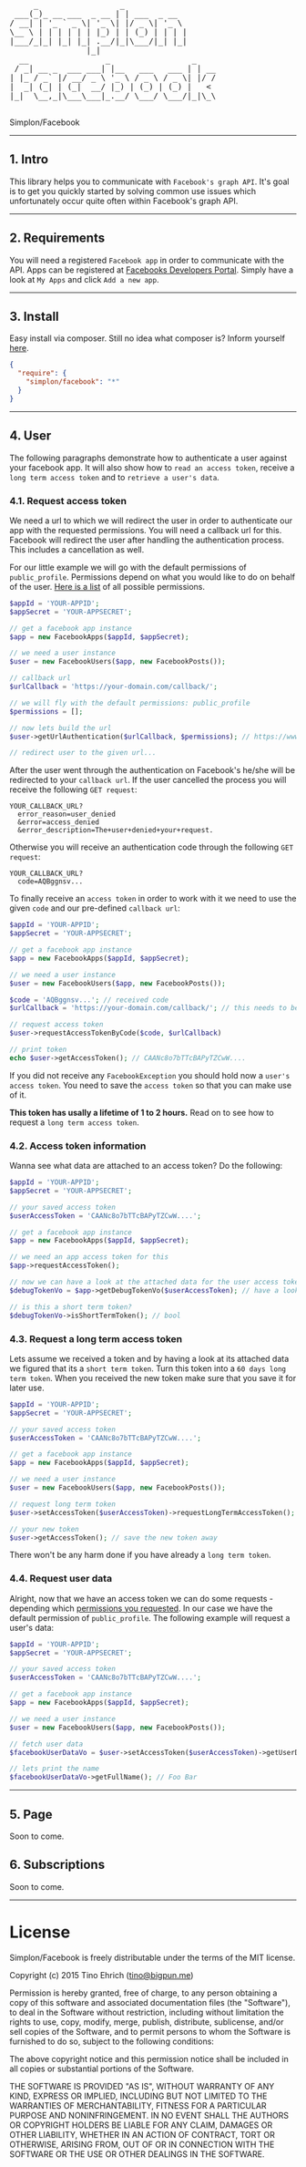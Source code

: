 <pre>
     _                 _             
 ___(_)_ __ ___  _ __ | | ___  _ __  
/ __| | '_ ` _ \| '_ \| |/ _ \| '_ \ 
\__ \ | | | | | | |_) | | (_) | | | |
|___/_|_| |_| |_| .__/|_|\___/|_| |_|
                |_|                  
  __                _                 _    
 / _| __ _  ___ ___| |__   ___   ___ | | __
| |_ / _` |/ __/ _ \ '_ \ / _ \ / _ \| |/ /
|  _| (_| | (_|  __/ |_) | (_) | (_) |   &lt; 
|_|  \__,_|\___\___|_.__/ \___/ \___/|_|\_\
                                           
</pre>

Simplon/Facebook

-------------------------------------------------

## 1. Intro

This library helps you to communicate with ```Facebook's graph API```. It's goal is to get you quickly started by solving common use issues which unfortunately occur quite often within Facebook's graph API. 

-------------------------------------------------

## 2. Requirements

You will need a registered ```Facebook app``` in order to communicate with the API. Apps can be registered at [Facebooks Developers Portal](https://developers.facebook.com/). Simply have a look at ```My Apps``` and click ```Add a new app```.   

-------------------------------------------------

## 3. Install

Easy install via composer. Still no idea what composer is? Inform yourself [here](http://getcomposer.org).

```json
{
  "require": {
    "simplon/facebook": "*"
  }
}
```

-------------------------------------------------

## 4. User

The following paragraphs demonstrate how to authenticate a user against your facebook app. It will also show how to ```read an access token```, receive a ```long term access token``` and to ```retrieve a user's data```.

### 4.1. Request access token

We need a url to which we will redirect the user in order to authenticate our app with the requested permissions.
You will need a callback url for this. Facebook will redirect the user after handling the authentication process. This includes a cancellation as well.

For our little example we will go with the default permissions of ```public_profile```. Permissions depend on what you would like to do on behalf of the user.
[Here is a list](https://developers.facebook.com/docs/facebook-login/permissions#reference) of all possible permissions. 

```php
$appId = 'YOUR-APPID';
$appSecret = 'YOUR-APPSECRET';

// get a facebook app instance
$app = new FacebookApps($appId, $appSecret);

// we need a user instance
$user = new FacebookUsers($app, new FacebookPosts());

// callback url
$urlCallback = 'https://your-domain.com/callback/';

// we will fly with the default permissions: public_profile
$permissions = [];

// now lets build the url
$user->getUrlAuthentication($urlCallback, $permissions); // https://www.facebook.com/dialog/oauth?client_id=...

// redirect user to the given url...
```

After the user went through the authentication on Facebook's he/she will be redirected to your ```callback url```. If the user cancelled the process you will receive the following ```GET request```:

```
YOUR_CALLBACK_URL?
  error_reason=user_denied
  &error=access_denied
  &error_description=The+user+denied+your+request.
```

Otherwise you will receive an authentication code through the following ```GET request```:

```
YOUR_CALLBACK_URL?
  code=AQBggnsv...
```

To finally receive an ```access token``` in order to work with it we need to use the given ```code``` and our pre-defined ```callback url```:

```php
$appId = 'YOUR-APPID';
$appSecret = 'YOUR-APPSECRET';

// get a facebook app instance
$app = new FacebookApps($appId, $appSecret);

// we need a user instance
$user = new FacebookUsers($app, new FacebookPosts());

$code = 'AQBggnsv...'; // received code
$urlCallback = 'https://your-domain.com/callback/'; // this needs to be the exact same url as before

// request access token
$user->requestAccessTokenByCode($code, $urlCallback)

// print token
echo $user->getAccessToken(); // CAANc8o7bTTcBAPyTZCwW....
```

If you did not receive any ```FacebookException``` you should hold now a ```user's access token```.
You need to save the ```access token``` so that you can make use of it.

__This token has usally a lifetime of 1 to 2 hours.__ Read on to see how to request a ```long term access token```.

### 4.2. Access token information

Wanna see what data are attached to an access token? Do the following:

```php
$appId = 'YOUR-APPID';
$appSecret = 'YOUR-APPSECRET';

// your saved access token
$userAccessToken = 'CAANc8o7bTTcBAPyTZCwW....';

// get a facebook app instance
$app = new FacebookApps($appId, $appSecret);

// we need an app access token for this
$app->requestAccessToken();

// now we can have a look at the attached data for the user access token
$debugTokenVo = $app->getDebugTokenVo($userAccessToken); // have a look at the class DebugTokenData

// is this a short term token?
$debugTokenVo->isShortTermToken(); // bool
```

### 4.3. Request a long term access token

Lets assume we received a token and by having a look at its attached data we figured that its a ```short term token```.
Turn this token into a ```60 days long term token```. When you received the new token make sure that you save it for later use.

```php
$appId = 'YOUR-APPID';
$appSecret = 'YOUR-APPSECRET';

// your saved access token
$userAccessToken = 'CAANc8o7bTTcBAPyTZCwW....';

// get a facebook app instance
$app = new FacebookApps($appId, $appSecret);

// we need a user instance
$user = new FacebookUsers($app, new FacebookPosts());

// request long term token
$user->setAccessToken($userAccessToken)->requestLongTermAccessToken();

// your new token
$user->getAccessToken(); // save the new token away
```

There won't be any harm done if you have already a ```long term token```.

### 4.4. Request user data

Alright, now that we have an access token we can do some requests - depending which [permissions you requested](https://developers.facebook.com/docs/facebook-login/permissions#reference).
In our case we have the default permission of ```public_profile```. The following example will request a user's data:

```php
$appId = 'YOUR-APPID';
$appSecret = 'YOUR-APPSECRET';

// your saved access token
$userAccessToken = 'CAANc8o7bTTcBAPyTZCwW....';

// get a facebook app instance
$app = new FacebookApps($appId, $appSecret);

// we need a user instance
$user = new FacebookUsers($app, new FacebookPosts());

// fetch user data
$facebookUserDataVo = $user->setAccessToken($userAccessToken)->getUserData(); // the class holds all data

// lets print the name
$facebookUserDataVo->getFullName(); // Foo Bar
```

-------------------------------------------------

## 5. Page

Soon to come.

## 6. Subscriptions

Soon to come.

-------------------------------------------------

# License
Simplon/Facebook is freely distributable under the terms of the MIT license.

Copyright (c) 2015 Tino Ehrich ([tino@bigpun.me](mailto:tino@bigpun.me))

Permission is hereby granted, free of charge, to any person obtaining a copy of this software and associated documentation files (the "Software"), to deal in the Software without restriction, including without limitation the rights to use, copy, modify, merge, publish, distribute, sublicense, and/or sell copies of the Software, and to permit persons to whom the Software is furnished to do so, subject to the following conditions:

The above copyright notice and this permission notice shall be included in all copies or substantial portions of the Software.

THE SOFTWARE IS PROVIDED "AS IS", WITHOUT WARRANTY OF ANY KIND, EXPRESS OR IMPLIED, INCLUDING BUT NOT LIMITED TO THE WARRANTIES OF MERCHANTABILITY, FITNESS FOR A PARTICULAR PURPOSE AND NONINFRINGEMENT. IN NO EVENT SHALL THE AUTHORS OR COPYRIGHT HOLDERS BE LIABLE FOR ANY CLAIM, DAMAGES OR OTHER LIABILITY, WHETHER IN AN ACTION OF CONTRACT, TORT OR OTHERWISE, ARISING FROM, OUT OF OR IN CONNECTION WITH THE SOFTWARE OR THE USE OR OTHER DEALINGS IN THE SOFTWARE.